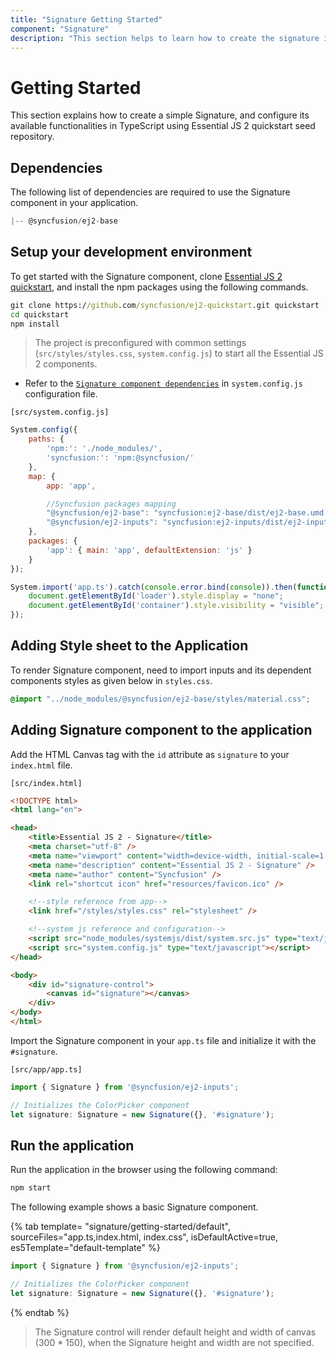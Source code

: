 ```yaml
---
title: "Signature Getting Started"
component: "Signature"
description: "This section helps to learn how to create the signature in HTML5 JavaScript application with its basic features in step-by-step procedure."
---
```


# Getting Started

This section explains how to create a simple Signature, and configure its available functionalities in TypeScript using Essential JS 2 quickstart seed repository.

## Dependencies

The following list of dependencies are required to use the Signature component in your application.

```js
|-- @syncfusion/ej2-base
```

## Setup your development environment

To get started with the Signature component, clone [Essential JS 2 quickstart](https://github.com/syncfusion/ej2-quickstart), and install the npm packages using the following commands.

```cmd
git clone https://github.com/syncfusion/ej2-quickstart.git quickstart
cd quickstart
npm install
```

> The project is preconfigured with common settings (`src/styles/styles.css`, `system.config.js`)
to start all the Essential JS 2 components.

* Refer to the [`Signature component dependencies`](./getting-started#dependencies) in `system.config.js` configuration file.

`[src/system.config.js]`

```js
System.config({
    paths: {
        'npm:': './node_modules/',
        'syncfusion:': 'npm:@syncfusion/'
    },
    map: {
        app: 'app',

        //Syncfusion packages mapping
        "@syncfusion/ej2-base": "syncfusion:ej2-base/dist/ej2-base.umd.min.js",
        "@syncfusion/ej2-inputs": "syncfusion:ej2-inputs/dist/ej2-inputs.umd.min.js",
    },
    packages: {
        'app': { main: 'app', defaultExtension: 'js' }
    }
});

System.import('app.ts').catch(console.error.bind(console)).then(function () {
    document.getElementById('loader').style.display = "none";
    document.getElementById('container').style.visibility = "visible";
});
```

## Adding Style sheet to the Application

To render Signature component, need to import inputs and its dependent components styles as given below in `styles.css`.

```css
@import "../node_modules/@syncfusion/ej2-base/styles/material.css";
```

## Adding Signature component to the application

Add the HTML Canvas tag with the `id` attribute as `signature` to your `index.html` file.

`[src/index.html]`

```html
<!DOCTYPE html>
<html lang="en">

<head>
    <title>Essential JS 2 - Signature</title>
    <meta charset="utf-8" />
    <meta name="viewport" content="width=device-width, initial-scale=1.0, user-scalable=no" />
    <meta name="description" content="Essential JS 2 - Signature" />
    <meta name="author" content="Syncfusion" />
    <link rel="shortcut icon" href="resources/favicon.ico" />

    <!--style reference from app-->
    <link href="/styles/styles.css" rel="stylesheet" />

    <!--system js reference and configuration-->
    <script src="node_modules/systemjs/dist/system.src.js" type="text/javascript"></script>
    <script src="system.config.js" type="text/javascript"></script>
</head>

<body>
    <div id="signature-control">
        <canvas id="signature"></canvas>
    </div>
</body>
</html>
```

Import the Signature component in your `app.ts` file and initialize it with the `#signature`.

`[src/app/app.ts]`

```typescript
import { Signature } from '@syncfusion/ej2-inputs';

// Initializes the ColorPicker component
let signature: Signature = new Signature({}, '#signature');
```

## Run the application

Run the application in the browser using the following command:

```cmd
npm start
```

The following example shows a basic Signature component.

{% tab template= "signature/getting-started/default", sourceFiles="app.ts,index.html, index.css", isDefaultActive=true, es5Template="default-template" %}

```typescript
import { Signature } from '@syncfusion/ej2-inputs';

// Initializes the ColorPicker component
let signature: Signature = new Signature({}, '#signature');
```

{% endtab %}

> The Signature control will render default height and width of canvas (300 * 150), when the Signature height and width are not specified.
